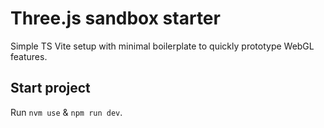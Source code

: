 # Three.js sandbox starter

Simple TS Vite setup with minimal boilerplate to quickly prototype WebGL features.

## Start project
Run `nvm use` & `npm run dev`.